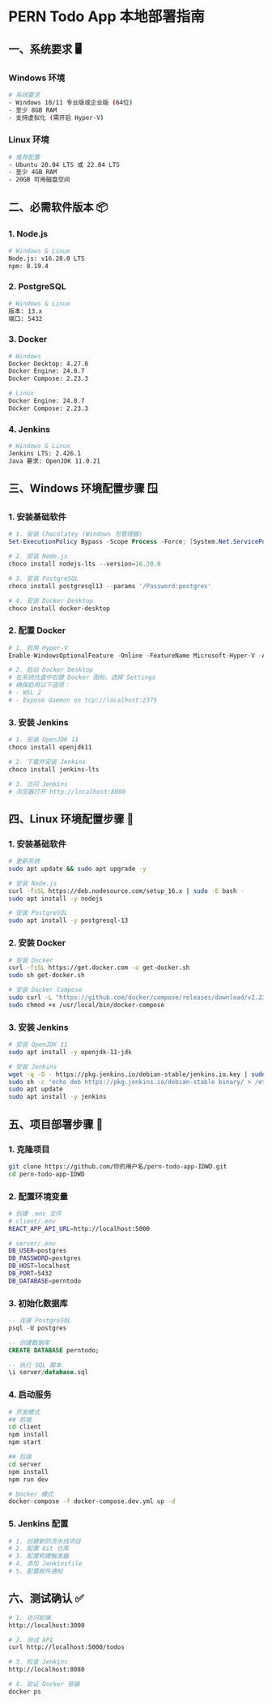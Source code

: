 # PERN Todo App 本地部署指南

## 一、系统要求 🖥️

### Windows 环境
```bash
# 系统要求
- Windows 10/11 专业版或企业版 (64位)
- 至少 8GB RAM
- 支持虚拟化 (需开启 Hyper-V)
```

### Linux 环境
```bash
# 推荐配置
- Ubuntu 20.04 LTS 或 22.04 LTS
- 至少 4GB RAM
- 20GB 可用磁盘空间
```

## 二、必需软件版本 📦

### 1. Node.js
```bash
# Windows & Linux
Node.js: v16.20.0 LTS
npm: 8.19.4
```

### 2. PostgreSQL
```bash
# Windows & Linux
版本: 13.x
端口: 5432
```

### 3. Docker
```bash
# Windows
Docker Desktop: 4.27.0
Docker Engine: 24.0.7
Docker Compose: 2.23.3

# Linux
Docker Engine: 24.0.7
Docker Compose: 2.23.3
```

### 4. Jenkins
```bash
# Windows & Linux
Jenkins LTS: 2.426.1
Java 要求: OpenJDK 11.0.21
```

## 三、Windows 环境配置步骤 🪟

### 1. 安装基础软件
```powershell
# 1. 安装 Chocolatey (Windows 包管理器)
Set-ExecutionPolicy Bypass -Scope Process -Force; [System.Net.ServicePointManager]::SecurityProtocol = [System.Net.ServicePointManager]::SecurityProtocol -bor 3072; iex ((New-Object System.Net.WebClient).DownloadString('https://chocolatey.org/install.ps1'))

# 2. 安装 Node.js
choco install nodejs-lts --version=16.20.0

# 3. 安装 PostgreSQL
choco install postgresql13 --params '/Password:postgres'

# 4. 安装 Docker Desktop
choco install docker-desktop
```

### 2. 配置 Docker
```powershell
# 1. 启用 Hyper-V
Enable-WindowsOptionalFeature -Online -FeatureName Microsoft-Hyper-V -All

# 2. 启动 Docker Desktop
# 在系统托盘中右键 Docker 图标，选择 Settings
# 确保启用以下选项：
# - WSL 2
# - Expose daemon on tcp://localhost:2375
```

### 3. 安装 Jenkins
```powershell
# 1. 安装 OpenJDK 11
choco install openjdk11

# 2. 下载并安装 Jenkins
choco install jenkins-lts

# 3. 访问 Jenkins
# 浏览器打开 http://localhost:8080
```

## 四、Linux 环境配置步骤 🐧

### 1. 安装基础软件
```bash
# 更新系统
sudo apt update && sudo apt upgrade -y

# 安装 Node.js
curl -fsSL https://deb.nodesource.com/setup_16.x | sudo -E bash -
sudo apt install -y nodejs

# 安装 PostgreSQL
sudo apt install -y postgresql-13
```

### 2. 安装 Docker
```bash
# 安装 Docker
curl -fsSL https://get.docker.com -o get-docker.sh
sudo sh get-docker.sh

# 安装 Docker Compose
sudo curl -L "https://github.com/docker/compose/releases/download/v2.23.3/docker-compose-$(uname -s)-$(uname -m)" -o /usr/local/bin/docker-compose
sudo chmod +x /usr/local/bin/docker-compose
```

### 3. 安装 Jenkins
```bash
# 安装 OpenJDK 11
sudo apt install -y openjdk-11-jdk

# 安装 Jenkins
wget -q -O - https://pkg.jenkins.io/debian-stable/jenkins.io.key | sudo apt-key add -
sudo sh -c 'echo deb https://pkg.jenkins.io/debian-stable binary/ > /etc/apt/sources.list.d/jenkins.list'
sudo apt update
sudo apt install -y jenkins
```

## 五、项目部署步骤 🚀

### 1. 克隆项目
```bash
git clone https://github.com/你的用户名/pern-todo-app-IDWD.git
cd pern-todo-app-IDWD
```

### 2. 配置环境变量
```bash
# 创建 .env 文件
# client/.env
REACT_APP_API_URL=http://localhost:5000

# server/.env
DB_USER=postgres
DB_PASSWORD=postgres
DB_HOST=localhost
DB_PORT=5432
DB_DATABASE=perntodo
```

### 3. 初始化数据库
```sql
-- 连接 PostgreSQL
psql -U postgres

-- 创建数据库
CREATE DATABASE perntodo;

-- 执行 SQL 脚本
\i server/database.sql
```

### 4. 启动服务
```bash
# 开发模式
## 前端
cd client
npm install
npm start

## 后端
cd server
npm install
npm run dev

# Docker 模式
docker-compose -f docker-compose.dev.yml up -d
```

### 5. Jenkins 配置
```bash
# 1. 创建新的流水线项目
# 2. 配置 Git 仓库
# 3. 配置构建触发器
# 4. 添加 Jenkinsfile
# 5. 配置邮件通知
```

## 六、测试确认 ✅

```bash
# 1. 访问前端
http://localhost:3000

# 2. 测试 API
curl http://localhost:5000/todos

# 3. 检查 Jenkins
http://localhost:8080

# 4. 验证 Docker 容器
docker ps
```

